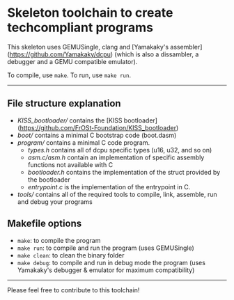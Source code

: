 # Skeleton toolchain to create techcompliant programs

This skeleton uses GEMUSingle, clang and [Yamakaky's assembler] (https://github.com/Yamakaky/dcpu) (which is also a dissambler, a debugger and a GEMU compatible emulator).

To compile, use `make`. To run, use `make run`.

---

## File structure explanation

- *KISS_bootloader/* contains the [KISS bootloader] (https://github.com/FrOSt-Foundation/KISS_bootloader)
- *boot/* contains a minimal C bootstrap code (boot.dasm)
- *program/* contains a minimal C code program.
  - *types.h* contains all of dcpu specific types (u16, u32, and so on)
  - *asm.c/asm.h* contain an implementation of specific assembly functions not available with C
  - *bootloader.h* contains the implementation of the struct provided by the bootloader
  - *entrypoint.c* is the implementation of the entrypoint in C.
- *tools/* contains all of the required tools to compile, link, assemble, run and debug your programs

## Makefile options

- `make`: to compile the program
- `make run`: to compile and run the program (uses GEMUSingle)
- `make clean`: to clean the binary folder
- `make debug`: to compile and run in debug mode the program (uses Yamakaky's debugger & emulator for maximum compatibility)

---

Please feel free to contribute to this toolchain!
